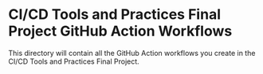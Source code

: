 # CI/CD Tools and Practices Final Project GitHub Action Workflows


This directory will contain all the GitHub Action workflows you create in the CI/CD Tools and Practices Final Project.
